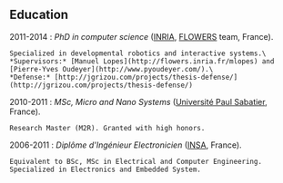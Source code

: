 ## Education

2011-2014
:   *PhD in computer science* ([INRIA](http://www.inria.fr/), [FLOWERS](http://flowers.inria.fr/) team, France).

    Specialized in developmental robotics and interactive systems.\
    *Supervisors:* [Manuel Lopes](http://flowers.inria.fr/mlopes) and [Pierre-Yves Oudeyer](http://www.pyoudeyer.com/).\
    *Defense:* [http://jgrizou.com/projects/thesis-defense/](http://jgrizou.com/projects/thesis-defense/)

2010-2011
:   *MSc, Micro and Nano Systems* ([Université Paul Sabatier](http://www.ups-tlse.fr/), France).

    Research Master (M2R). Granted with high honors.

2006-2011
:   *Diplôme  d'Ingénieur Electronicien* ([INSA](http://www.insa-toulouse.fr/en/index.html), France).

    Equivalent to BSc, MSc in Electrical and Computer Engineering. Specialized in Electronics and Embedded System.
